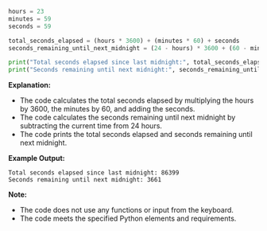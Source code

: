 ```python
hours = 23
minutes = 59
seconds = 59

total_seconds_elapsed = (hours * 3600) + (minutes * 60) + seconds
seconds_remaining_until_next_midnight = (24 - hours) * 3600 + (60 - minutes) * 60 + (60 - seconds)

print("Total seconds elapsed since last midnight:", total_seconds_elapsed)
print("Seconds remaining until next midnight:", seconds_remaining_until_next_midnight)
```

**Explanation:**

* The code calculates the total seconds elapsed by multiplying the hours by 3600, the minutes by 60, and adding the seconds.
* The code calculates the seconds remaining until next midnight by subtracting the current time from 24 hours.
* The code prints the total seconds elapsed and seconds remaining until next midnight.

**Example Output:**

```
Total seconds elapsed since last midnight: 86399
Seconds remaining until next midnight: 3661
```

**Note:**

* The code does not use any functions or input from the keyboard.
* The code meets the specified Python elements and requirements.